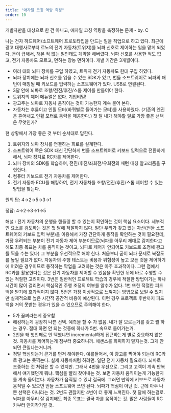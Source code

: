 ```yaml
---
title: "애자일 코칭 역량 측정"
order: 10
---
```


개발자만을 대상으로 한 건 아니고, 애자일 코칭 역량을 측정하는 문제 - by. C

나는 전자 하드웨어/소프트웨어 프로토타입을 만드는 일을 직업으로 하고 있다. 최근에 광고 대행사로부터 르노의 전기 자동차(트위지)를 뇌파 신호로 제어하는 일을 맡게 되었다. 돈이 급해서, 해본 적 없는 일인데도 계약을 해버렸다. 뇌파 신호를 사용한 적도 없고, 전기 자동차도 모르고, 면허는 장농 면허이다. 개발 기간은 3개월이다.
- 여러 대의 뇌파 장치를 구입 하였고, 트위지 전기 자동차도 한대 구입 하였다.
- 뇌파 장치에는 뇌파 신호를 읽을 수 있는 SDK가 있고, 번들 소프트웨어로 뇌파의 패턴이 매칭될 때 키보드를 입력하는 소프트웨어가 있다. USB로 연결된다.
- 3달 안에 뇌파로 조향/전진/후진/스톱 제어를 만들어야 한다.
- 트위지의 제어 메뉴얼은 없다. 기업비밀!
- 광고주는 뇌파로 자동차 움직이는 것이 가능한지 계속 물어 본다.
- 자동차는 후륜이고 인휠 모터(바퀴별로 들어가는 모터)를 사용하였다. (기존의 엔진은 뜯어내고 인휠 모터로 동력을 제공한다.)
첫 달 내가 해야할 일로 가장 좋은 선택은 무엇인가?

현 상황에서 가장 좋은 것 부터 순서대로 답한다.
1. 트위지와 뇌파 장치를 연결하는 회로를 설계한다.
2. 소프트웨어 쪽은 SDK 대신 간단하게 번들 소프트웨어로 키보드 입력으로 전환하게 해서, 뇌파 장치로 RC카를 제어한다.
3. 뇌파 장치의 SDK를 학습하여, 전진/후진/좌회전/우회전의 패턴 매칭 알고리즘을 구현한다.
4. 컴퓨터 키보드로 전기 자동차를 제어한다.
5. 전기 자동차 ECU를 해킹하여, 전기 자동차를 조향/전진/후진/스톱 제어할 수 있는 방법을 찾는다.

원의 답:  4→2→5→3→1

<Accordion title=":thumbsdown: 정답보기" titleWhenOpen=":thumbsup:">

정답: 4→2→3→1→5

해설 : 전기 자동차의 운행을 핸들링 할 수 있는지 확인하는 것이 핵심 요소이다. 세부적인 요소를 검토하는 것은 첫 달에 적절하지 않다. 일단 우리가 갖고 있는 자산(번들 소프트웨어의 키보드 입력 부분)을 이용해서 가장 간단하게 동작을 확인하는 것이 필요한데, 가장 우려되는 부분이 전기 자동차 제어 부분이므로(뇌파를 아무리 제대로 감지한다고 해도 최종 목표는 차를 움직이는 것이고, 뇌파로 제어가 안되어도 키보드로 조정해 광고를 찍을 수는 있다) 그 부분을 우선적으로 해야 한다. 처음부터 굳이 뇌파 문제로 복잡도를 높일 필요가 없다.
자동차의 주행 테스트는 비용과 위험성이 높고 모든 것을 제어하기에 어려운 경우이므로 동작하는 막업을 고려하는 것은 아주 효과적이다. 그런 점에서 RC카를 활용한다는 것은 전기 자동차를 제어할 수 있음을 확인한 뒤에 바로 수행할 수 있는 적절한 고려이다.
3번은 일반적인 프로젝트 학습의 경우에 적절한 방법이기는 하나 시간이 많이 걸리면서 핵심적인 주행 조정의 여부를 알수가 없다. 1번 또한 적절한 피드백을 받기에 효과적이지 않다. 5번은 가장 이상적으로 느껴지는 방법으로 보일 수 있지만 실제적으로 높은 시간적 공간적 비용이 예상된다. 이런 경우 프로젝트 후반까지 피드백을 거의 못받는 경우가 있을 수 있으므로 주의해야 한다.

- 5가 꼴찌라는게 중요함
- 해킹하는게 굉장히 나쁜 선택. 예측을 할 수 가 없음. 내가 잘 모르는거를 갖고 뭘 하는 경우. 절대 하면 안 되는 것중에 하나가 5번. 속으로 들어가는거.
- 2번을 왜 첫번째로 안 택했냐면 incremental하게 접근하는게 별로 중요하지 않은것. 자동차를 제어하는게 첨부터 중요하니까. 에센스를 회피하지 말자는것. 그게 안되면 큰일나는거니까.
- 정말 핵심되는거 큰거를 먼저 해야한다. 예를들어서, 이 광고를 찍어야 되는데 RC카로 광고는 못찍는다. 실제 자동차처럼 하려면. 일단 전기 자동차 필요하다. 뇌파로 조종하는 것 처럼은 할 수 있지만. 그래서 4번을 우선으로. 그리고 고객이 계속 반복해서 얘기했던게 뭐냐. 핵심을 빨리 찾아내는 것. 보면 자동차 움직이는게 가능한지를 계속 물어본다. 자동차가 움직일 수 있냐 결국에. 그러면 만약에 키보드로 자동차 움직일 수 있으면 번들 소프트웨어 쓰면 된다. 뇌파가 핵심이 아닌 것. 근데 아주 나쁜 선택은 아니라는 것. 2번도 괜찮지만 4번이 더 좋게 느껴진다. 첫 달에 하는걸로. 뇌파를 아무리 잘 감지해도 최종 목표는 결국 차를 움직이는 것. 많은 사람들이 RC카부터 만지작거릴 것.

</Accordion>

